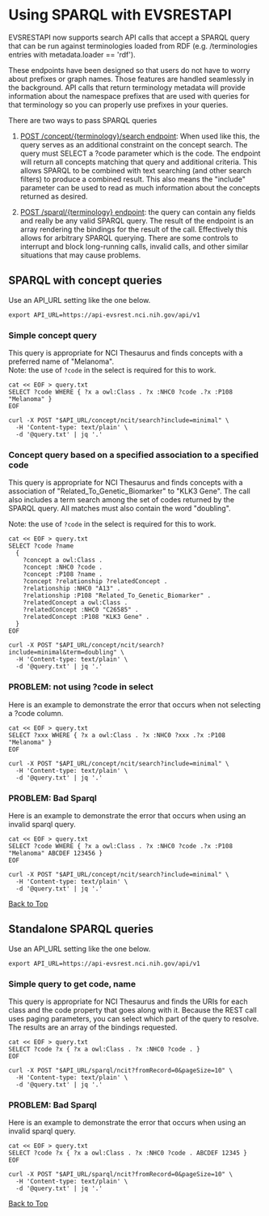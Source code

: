 # Using SPARQL with EVSRESTAPI

EVSRESTAPI now supports search API calls that accept a SPARQL query that can be
run against terminologies loaded from RDF (e.g. /terminologies entries with
metadata.loader == 'rdf').

These endpoints have been designed so that users do not have to worry about
prefixes or graph names. Those features are handled seamlessly in the background.
API calls that return terminology metadata will provide information about the
namespace prefixes that are used with queries for that terminology so you can
properly use prefixes in your queries.

There are two ways to pass SPARQL queries

1. [POST /concept/{terminology}/search endpoint](#sparql-with-concept-queries):
   When used like this, the query serves as an additional constraint on the concept
   search. The query must SELECT a ?code parameter which is the code. The endpoint will
   return all concepts matching that query and additional criteria. This allows SPARQL to
   be combined with text searching (and other search filters) to produce a combined result.
   This also means the "include" parameter can be used to read as much information about
   the concepts returned as desired.

2. [POST /sparql/{terminology} endpoint](#standalone-sparql-queries):
   the query can contain any fields and really be any valid SPARQL query. The result of the
   endpoint is an array rendering the bindings for the result of the call. Effectively this
   allows for arbitrary SPARQL querying. There are some controls to interrupt and block
   long-running calls, invalid calls, and other similar situations that may cause problems.

## SPARQL with concept queries

Use an API_URL setting like the one below.

`export API_URL=https://api-evsrest.nci.nih.gov/api/v1`

### Simple concept query

This query is appropriate for NCI Thesaurus and finds concepts with a preferred name of "Melanoma".  
Note: the use of `?code` in the select is required for this to work.

```
cat << EOF > query.txt
SELECT ?code WHERE { ?x a owl:Class . ?x :NHC0 ?code .?x :P108 "Melanoma" }
EOF

curl -X POST "$API_URL/concept/ncit/search?include=minimal" \
  -H 'Content-type: text/plain' \
  -d '@query.txt' | jq '.'
```

### Concept query based on a specified association to a specified code

This query is appropriate for NCI Thesaurus and finds concepts with a association of 
"Related_To_Genetic_Biomarker" to "KLK3 Gene". The call also includes a term search
among the set of codes returned by the SPARQL query. All matches must also contain
the word "doubling".

Note: the use of `?code` in the select is required for this to work.

```
cat << EOF > query.txt
SELECT ?code ?name
  { 
    ?concept a owl:Class . 
    ?concept :NHC0 ?code . 
    ?concept :P108 ?name . 
    ?concept ?relationship ?relatedConcept . 
    ?relationship :NHC0 "A13" . 
    ?relationship :P108 "Related_To_Genetic_Biomarker" .
    ?relatedConcept a owl:Class .
    ?relatedConcept :NHC0 "C26585" .
    ?relatedConcept :P108 "KLK3 Gene" .
  }
EOF

curl -X POST "$API_URL/concept/ncit/search?include=minimal&term=doubling" \
  -H 'Content-type: text/plain' \
  -d '@query.txt' | jq '.'
```

### PROBLEM: not using ?code in select

Here is an example to demonstrate the error that occurs when not selecting a ?code column.

```
cat << EOF > query.txt
SELECT ?xxx WHERE { ?x a owl:Class . ?x :NHC0 ?xxx .?x :P108 "Melanoma" }
EOF

curl -X POST "$API_URL/concept/ncit/search?include=minimal" \
  -H 'Content-type: text/plain' \
  -d '@query.txt' | jq '.'
```

### PROBLEM: Bad Sparql

Here is an example to demonstrate the error that occurs when using an invalid sparql query.

```
cat << EOF > query.txt
SELECT ?code WHERE { ?x a owl:Class . ?x :NHC0 ?code .?x :P108 "Melanoma" ABCDEF 123456 }
EOF

curl -X POST "$API_URL/concept/ncit/search?include=minimal" \
  -H 'Content-type: text/plain' \
  -d '@query.txt' | jq '.'
```

[Back to Top](#using-sparql-with-evsrestapi)

## Standalone SPARQL queries

Use an API_URL setting like the one below.

`export API_URL=https://api-evsrest.nci.nih.gov/api/v1`

### Simple query to get code, name

This query is appropriate for NCI Thesaurus and finds the URIs for each class
and the code property that goes along with it. Because the REST call uses paging
parameters, you can select which part of the query to resolve. The results are
an array of the bindings requested.

```
cat << EOF > query.txt
SELECT ?code ?x { ?x a owl:Class . ?x :NHC0 ?code . }
EOF

curl -X POST "$API_URL/sparql/ncit?fromRecord=0&pageSize=10" \
  -H 'Content-type: text/plain' \
  -d '@query.txt' | jq '.'
```

### PROBLEM: Bad Sparql

Here is an example to demonstrate the error that occurs when using an invalid sparql query.

```
cat << EOF > query.txt
SELECT ?code ?x { ?x a owl:Class . ?x :NHC0 ?code . ABCDEF 12345 }
EOF

curl -X POST "$API_URL/sparql/ncit?fromRecord=0&pageSize=10" \
  -H 'Content-type: text/plain' \
  -d '@query.txt' | jq '.'
```

[Back to Top](#using-sparql-with-evsrestapi)
